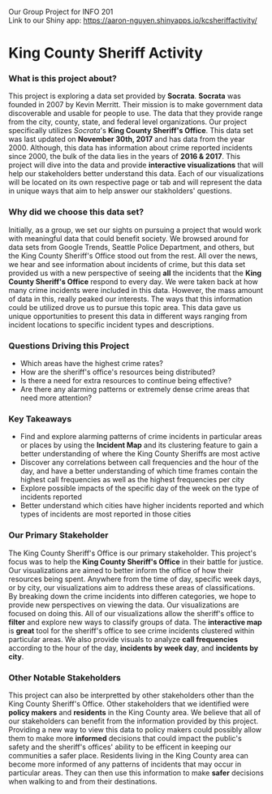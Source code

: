 Our Group Project for INFO 201
<br>
Link to our Shiny app: https://aaron-nguyen.shinyapps.io/kcsheriffactivity/

# **King County Sheriff Activity**

### What is this project about?
This project is exploring a data set provided by **Socrata**. **Socrata** was founded in 2007 by Kevin Merritt. Their mission is to make government data discoverable and usable for people to use. The data that they provide range from the city, county, state, and federal level organizations. Our project specifically utilizes *Socrata*'s **King County Sheriff's Office**. This data set was last updated on **November 30th, 2017** and has data from the year 2000. Although, this data has information about crime reported incidents since 2000, the bulk of the data lies in the years of **2016 & 2017**. This project will dive into the data and provide **interactive visualizations** that will help our stakeholders better understand this data. Each of our visualizations will be located on its own respective page or tab and will represent the data in unique ways that aim to help answer our stakholders' questions.

### Why did we choose this data set?
Initially, as a group, we set our sights on pursuing a project that would work with meaningful data that could benefit society. We browsed around for data sets from Google Trends, Seattle Police Department, and others, but the King County Sheriff's Office stood out from the rest. All over the news, we hear and see information about incidents of crime, but this data set provided us with a new perspective of seeing **all** the incidents that the **King County Sheriff's Office** respond to every day. We were taken back at how many crime incidents were included in this data. However, the mass amount of data in this, really peaked our interests. The ways that this information could be utilized drove us to pursue this topic area. This data gave us unique opportunities to present this data in different ways ranging from incident locations to specific incident types and descriptions.

### Questions Driving this Project
- Which areas have the highest crime rates?
- How are the sheriff's office's resources being distributed?
- Is there a need for extra resources to continue being effective?
- Are there any alarming patterns or extremely dense crime areas that need more attention?

### Key Takeaways
- Find and explore alarming patterns of crime incidents in particular areas or places by using the **Incident Map** and its clustering feature to gain a better understanding of where the King County Sheriffs are most active
- Discover any correlations between call frequencies and the hour of the day, and have a better understanding of which time frames contain the highest call frequencies as well as the highest frequencies per city
- Explore possible impacts of the specific day of the week on the type of incidents reported
- Better understand which cities have higher incidents reported and which types of incidents are most reported in those cities

### Our Primary Stakeholder
The King County Sheriff's Office is our primary stakeholder. This project's focus was to help the **King County Sheriff's Office** in their battle for justice. Our visualizations are aimed to better inform the office of how their resources being spent. Anywhere from the time of day, specific week days, or by city, our visualizations aim to address these areas of classifications. By breaking down the crime incidents into differen categories, we hope to provide new perspectives on viewing the data. Our visualizations are focused on doing this. All of our visualizations allow the sheriff's office to **filter** and explore new ways to classify groups of data. The **interactive map** is **great** tool for the sheriff's office to see crime incidents clustered within particular areas. We also provide visuals to analyze **call frequencies** according to the hour of the day, **incidents by week day**, and **incidents by city**.

### Other Notable Stakeholders
This project can also be interpretted by other stakeholders other than the King County Sheriff's Office. Other stakeholders that we identified were **policy makers** and **residents** in the King County area. We believe that all of our stakeholders can benefit from the information provided by this project. Providing a new way to view this data to policy makers could possibly allow them to make more **informed** decisions that could impact the public's safety and the sheriff's offices' ability to be efficent in keeping our communities a safer place. Residents living in the King County area can become more informed of any patterns of incidents that may occur in particular areas. They can then use this information to make **safer** decisions when walking to and from their destinations.
